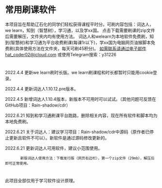 #  常用刷课软件
本项目旨在帮助辽石化的同学们轻松获得课程平时分。可刷内容包括：词达人，we learn，知到（智慧树），学习通，以及学xx国。
点击下载需要刷课的zip文件后需要解压，文件夹内均有使用方法。
词达人和welearn为本地软件免费刷，知到(智慧树)和学习通为平台收费刷课(每课1r以下)，学xx国为电脑网页油猴脚本免费刷(具体使用方法在文件夹，每天可刷45积分)。
如需联系请通过电子邮件hat_coder02@icloud.com 或使用Telegram搜索：y31226
# 
2022.4.4  更新we learn刷时长版。we learn刷课程和时长都暂时只能用cookie登录。

2022.4.4  更新词达人1.10.12.pre版本。

2022.4.5  新增词达人1.10.4版本，新版本不可用时可以试试。（其他问题可反馈在GitHub项目：Rain-shadow/cdr）

2022.6.21  知到和学习通刷课平台跑路，删除相关内容，现在所有软件和脚本均为本地免费刷。

2022.6.21  关于词达人：建议学习项目：Rain-shadow/cdr中源码（原作者已停止更新且软件不可以）。新软件是通过源码修改更新的。

2022.6.21  更新词达人可用软件，建议小范围使用。
           
           新版词达人使用方法：下载发行版（网页右边栏），第一个zip文件（29mb），解压后即可正常使用。
#
此项目全部仅用于学习软件设计原理。
